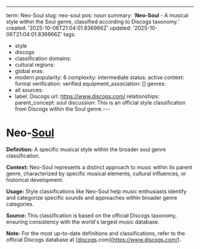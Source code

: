 ---
term: Neo-Soul
slug: neo-soul
pos: noun
summary: '**Neo-Soul** - A musical style within the Soul genre, classified according
  to Discogs taxonomy.'
created: '2025-10-06T21:04:01.836966Z'
updated: '2025-10-06T21:04:01.836966Z'
tags:
- style
- discogs
- classification
domains:
- cultural
regions:
- global
eras:
- modern
popularity: 6
complexity: intermediate
status: active
context: formal
verification: verified
equipment_association: []
genres:
- all
sources:
- label: Discogs
  url: https://www.discogs.com/
relationships:
  parent_concept: soul
discussion: This is an official style classification from Discogs within the Soul
  genre.---

# Neo-[Soul](../s/soul.md)

**Definition:** A specific musical style within the broader soul genre classification.

**Context:** Neo-Soul represents a distinct approach to music within its parent genre, characterized by specific musical elements, cultural influences, or historical development.

**Usage:** Style classifications like Neo-Soul help music enthusiasts identify and categorize specific sounds and approaches within broader genre categories.

**Source:** This classification is based on the official Discogs taxonomy, ensuring consistency with the world's largest music database.

**Note:** For the most up-to-date definitions and classifications, refer to the official Discogs database at [[discogs](../d/discogs.md).com](https://www.discogs.com/).